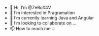 - 👋 Hi, I’m @ZeRoX4V
- 👀 I’m interested in Pragramation
- 🌱 I’m currently learning Java and Angular
- 💞️ I’m looking to collaborate on ...
- 📫 How to reach me ...

<!---
ZeRoX4V/ZeRoX4V is a ✨ special ✨ repository because its `README.md` (this file) appears on your GitHub profile.
You can click the Preview link to take a look at your changes.
--->
